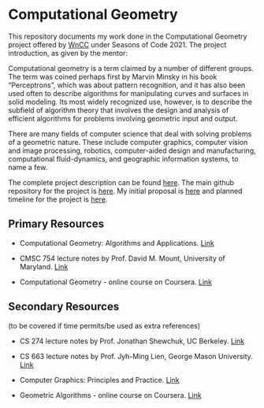 # Computational Geometry

This repository documents my work done in the Computational Geometry project offered by [WnCC](https://wncc-iitb.org) under Seasons of Code 2021. The project introduction, as given by the mentor:

Computational geometry is a term claimed by a number of different groups. The term was coined perhaps first by Marvin Minsky in his book “Perceptrons”, which was about pattern recognition, and it has also been used often to describe algorithms for manipulating curves and surfaces in solid modeling. Its most widely recognized use, however, is to describe the subfield of algorithm theory that involves the design and analysis of efficient algorithms for problems involving geometric input and output.

There are many fields of computer science that deal with solving problems of a geometric nature. These include computer graphics, computer vision and image processing, robotics, computer-aided design and manufacturing, computational fluid-dynamics, and geographic information systems, to name a few.

The complete project description can be found [here](https://wncc-iitb.org/soc_projects/88-comp-geo.html). The main github repository for the project is [here](https://github.com/aravindbharathi/Seasons-of-Code). My initial proposal is [here](https://docs.google.com/document/d/1kn_Ouh7MnzBQ_iozBXk-9qgpD6IZfbOUlyzwlDRy6RQ/edit) and planned timeline for the project is [here](https://docs.google.com/document/d/1N_xf7-tXfuDkJJCie_G4JZmmYIw2go8t9ir-AmHkiSo/edit#heading=h.rrar1dgps27e).

## Primary Resources

* Computational Geometry: Algorithms and Applications. [Link](https://people.inf.elte.hu/fekete/algoritmusok_msc/terinfo_geom/konyvek/Computational%20Geometry%20-%20Algorithms%20and%20Applications,%203rd%20Ed.pdf)

* CMSC 754 lecture notes by Prof. David M. Mount, University of Maryland. [Link](https://www.cs.umd.edu/~mount/754/Lects/754lects.pdf)

* Computational Geometry - online course on Coursera. [Link](https://www.coursera.org/learn/computational-geometry)

## Secondary Resources

(to be covered if time permits/be used as extra references)

* CS 274 lecture notes by Prof. Jonathan Shewchuk, UC Berkeley. [Link](https://people.eecs.berkeley.edu/~jrs/274/)


* CS 663 lecture notes by Prof. Jyh-Ming Lien, George Mason University. [Link](https://cs.gmu.edu/~jmlien/teaching/cs633/)

* Computer Graphics: Principles and Practice. [Link](http://www.cs.ucy.ac.cy/courses/EPL426/courses/eBooks/ComputerGraphicsPrinciplesPractice.pdf)

* Geometric Algorithms - online course on Coursera. [Link](https://www.coursera.org/learn/geometric-algorithms)
